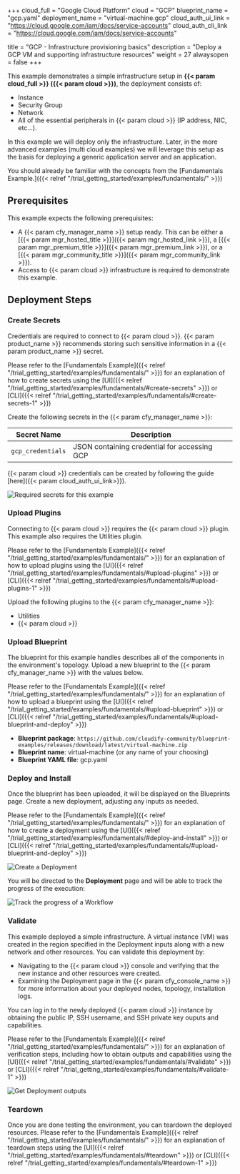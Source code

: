+++
cloud_full = "Google Cloud Platform"
cloud = "GCP"
blueprint_name = "gcp.yaml"
deployment_name = "virtual-machine.gcp"
cloud_auth_ui_link = "https://cloud.google.com/iam/docs/service-accounts"
cloud_auth_cli_link = "https://cloud.google.com/iam/docs/service-accounts"

title = "GCP - Infrastructure provisioning basics"
description = "Deploy a GCP VM and supporting infrastructure resources"
weight = 27
alwaysopen = false
+++

This example demonstrates a simple infrastructure setup in **{{< param cloud_full >}} ({{< param cloud >}})**, the deployment consists of:

 * Instance
 * Security Group
 * Network
 * All of the essential peripherals in {{< param cloud >}} (IP address, NIC, etc...).

In this example we will deploy only the infrastructure.
Later, in the more advanced examples (multi cloud examples)
we will leverage this setup as the basis for deploying a generic application server and an application.

You should already be familiar with the concepts from the [Fundamentals Example.]({{< relref "/trial_getting_started/examples/fundamentals/" >}})

## Prerequisites
This example expects the following prerequisites:

* A {{< param cfy_manager_name >}} setup ready. This can be either a [{{< param mgr_hosted_title >}}]({{< param mgr_hosted_link >}}), a [{{< param mgr_premium_title >}}]({{< param mgr_premium_link >}}), or a [{{< param mgr_community_title >}}]({{< param mgr_community_link >}}).
* Access to {{< param cloud >}} infrastructure is required to demonstrate this example.

## Deployment Steps

### Create Secrets

Credentials are required to connect to {{< param cloud >}}. {{< param product_name >}} recommends storing such sensitive information in a {{< param product_name >}} secret.

Please refer to the [Fundamentals Example]({{< relref "/trial_getting_started/examples/fundamentals/" >}}) for an explanation of how to create secrets using the [UI]({{< relref "/trial_getting_started/examples/fundamentals/#create-secrets" >}}) or [CLI]({{< relref "/trial_getting_started/examples/fundamentals/#create-secrets-1" >}})

Create the following secrets in the {{< param cfy_manager_name >}}:

|    Secret Name    |                 Description                  |
| ----------------- | -------------------------------------------- |
| `gcp_credentials` | JSON containing credential for accessing GCP |

{{< param cloud >}} credentials can be created by following the guide [here]({{< param cloud_auth_ui_link>}}).

![Required secrets for this example]( /images/trial_getting_started/gcp_basic/create_secrets.png )

### Upload Plugins

Connecting to {{< param cloud >}} requires the {{< param cloud >}} plugin. This example also requires the Utilities plugin.

Please refer to the [Fundamentals Example]({{< relref "/trial_getting_started/examples/fundamentals/" >}}) for an explanation of how to upload plugins using the [UI]({{< relref "/trial_getting_started/examples/fundamentals/#upload-plugins" >}}) or [CLI]({{< relref "/trial_getting_started/examples/fundamentals/#upload-plugins-1" >}})

Upload the following plugins to the {{< param cfy_manager_name >}}:

* Utilities
* {{< param cloud >}}

### Upload Blueprint

The blueprint for this example handles describes all of the components in the environment's topology. Upload a new blueprint to the {{< param cfy_manager_name >}} with the values below.

Please refer to the [Fundamentals Example]({{< relref "/trial_getting_started/examples/fundamentals/" >}}) for an explanation of how to upload a blueprint using the [UI]({{< relref "/trial_getting_started/examples/fundamentals/#upload-blueprint" >}}) or [CLI]({{< relref "/trial_getting_started/examples/fundamentals/#upload-blueprint-and-deploy" >}})

* **Blueprint package**: `https://github.com/cloudify-community/blueprint-examples/releases/download/latest/virtual-machine.zip`
* **Blueprint name**: virtual-machine (or any name of your choosing)
* **Blueprint YAML file**: gcp.yaml

### Deploy and Install

Once the blueprint has been uploaded, it will be displayed on the Blueprints page. Create a new deployment, adjusting any inputs as needed.

Please refer to the [Fundamentals Example]({{< relref "/trial_getting_started/examples/fundamentals/" >}}) for an explanation of how to create a deployment using the [UI]({{< relref "/trial_getting_started/examples/fundamentals/#deploy-and-install" >}}) or [CLI]({{< relref "/trial_getting_started/examples/fundamentals/#upload-blueprint-and-deploy" >}})

![Create a Deployment]( /images/trial_getting_started/gcp_basic/deploy.png )

You will be directed to the **Deployment** page and will be able to track the progress of the execution:

![Track the progress of a Workflow]( /images/trial_getting_started/aws_basic/Screenshot261.png )

### Validate

This example deployed a simple infrastructure. A virtual instance (VM) was created in the region specified in the Deployment inputs along with a new network and other resources. You can validate this deployment by:

* Navigating to the {{< param cloud >}} console and verifying that the new instance and other resources were created.
* Examining the Deployment page in the {{< param cfy_console_name >}} for more information about your deployed nodes, topology, installation logs.


You can log in to the newly deployed {{< param cloud >}} instance by obtaining the public IP, SSH username, and SSH private key ouputs and capabilities.

Please refer to the [Fundamentals Example]({{< relref "/trial_getting_started/examples/fundamentals/" >}}) for an explanation of verification steps, including how to obtain outputs and capabilities using the [UI]({{< relref "/trial_getting_started/examples/fundamentals/#validate" >}}) or [CLI]({{< relref "/trial_getting_started/examples/fundamentals/#validate-1" >}})

![Get Deployment outputs]( /images/trial_getting_started/aws_basic/Screenshot263.png )

### Teardown

Once you are done testing the environment, you can teardown the deployed resources. Please refer to the [Fundamentals Example]({{< relref "/trial_getting_started/examples/fundamentals/" >}}) for an explanation of teardown steps using the [UI]({{< relref "/trial_getting_started/examples/fundamentals/#teardown" >}}) or [CLI]({{< relref "/trial_getting_started/examples/fundamentals/#teardown-1" >}})
